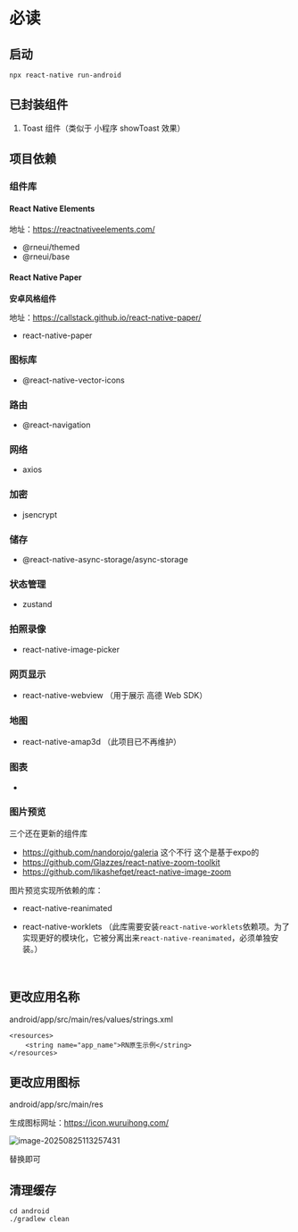 # 必读

## 启动

```
npx react-native run-android
```

## 已封装组件

1. Toast 组件（类似于 小程序 showToast 效果）

## 项目依赖

### 组件库

#### React Native Elements

地址：https://reactnativeelements.com/

- @rneui/themed 
- @rneui/base

#### React Native Paper

**安卓风格组件**

地址：https://callstack.github.io/react-native-paper/

- react-native-paper

### 图标库

- @react-native-vector-icons

### 路由

- @react-navigation

### 网络

- axios

### 加密

- jsencrypt

### 储存

- @react-native-async-storage/async-storage

### 状态管理

- zustand

### 拍照录像

- react-native-image-picker

### 网页显示

- react-native-webview （用于展示 高德 Web SDK）

### 地图

- react-native-amap3d （此项目已不再维护）

### 图表

- 

### 图片预览

三个还在更新的组件库

- https://github.com/nandorojo/galeria  这个不行 这个是基于expo的
- https://github.com/Glazzes/react-native-zoom-toolkit
- https://github.com/likashefqet/react-native-image-zoom

图片预览实现所依赖的库：

- react-native-reanimated

- react-native-worklets （此库需要安装`react-native-worklets`依赖项。为了实现更好的模块化，它被分离出来`react-native-reanimated`，必须单独安装。）

  ​		





## 更改应用名称

android/app/src/main/res/values/strings.xml

```
<resources>
    <string name="app_name">RN原生示例</string>
</resources>
```



## 更改应用图标

android/app/src/main/res

生成图标网址：https://icon.wuruihong.com/

![image-20250825113257431](C:\Users\cat20\AppData\Roaming\Typora\typora-user-images\image-20250825113257431.png)



替换即可

## 清理缓存

```
cd android 
./gradlew clean
```







